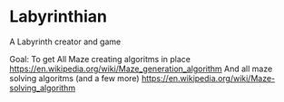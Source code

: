 # Labyrinthian
A Labyrinth creator and game

Goal:
To get All Maze creating algoritms in place
https://en.wikipedia.org/wiki/Maze_generation_algorithm
And all maze solving algoritms (and a few more)
https://en.wikipedia.org/wiki/Maze-solving_algorithm
